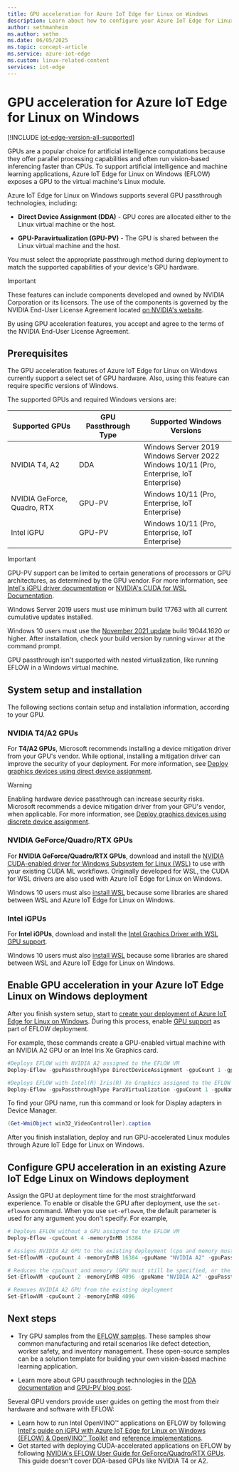 ```yaml
---
title: GPU acceleration for Azure IoT Edge for Linux on Windows
description: Learn about how to configure your Azure IoT Edge for Linux on Windows virtual machines to use host device GPUs.
author: sethmanheim
ms.author: sethm
ms.date: 06/05/2025
ms.topic: concept-article
ms.service: azure-iot-edge
ms.custom: linux-related-content
services: iot-edge
---
```


# GPU acceleration for Azure IoT Edge for Linux on Windows

[!INCLUDE [iot-edge-version-all-supported](includes/iot-edge-version-all-supported.md)]

GPUs are a popular choice for artificial intelligence computations because they offer parallel processing capabilities and often run vision-based inferencing faster than CPUs. To support artificial intelligence and machine learning applications, Azure IoT Edge for Linux on Windows (EFLOW) exposes a GPU to the virtual machine's Linux module.

Azure IoT Edge for Linux on Windows supports several GPU passthrough technologies, including:

* **Direct Device Assignment (DDA)** - GPU cores are allocated either to the Linux virtual machine or the host.

* **GPU-Paravirtualization (GPU-PV)** - The GPU is shared between the Linux virtual machine and the host.

You must select the appropriate passthrough method during deployment to match the supported capabilities of your device's GPU hardware.

> [!IMPORTANT]
> These features can include components developed and owned by NVIDIA Corporation or its licensors. The use of the components is governed by the NVIDIA End-User License Agreement located [on NVIDIA's website](https://www.nvidia.com/content/DriverDownload-March2009/licence.php?lang=us).
>
> By using GPU acceleration features, you accept and agree to the terms of the NVIDIA End-User License Agreement.

## Prerequisites

The GPU acceleration features of Azure IoT Edge for Linux on Windows currently support a select set of GPU hardware. Also, using this feature can require specific versions of Windows.

The supported GPUs and required Windows versions are:

| Supported GPUs | GPU Passthrough Type | Supported Windows Versions |
| --------- | --------------- | -------- |
| NVIDIA T4, A2 | DDA |  Windows Server 2019 <br> Windows Server 2022 <br> Windows 10/11 (Pro, Enterprise, IoT Enterprise) |
| NVIDIA GeForce, Quadro, RTX | GPU-PV | Windows 10/11 (Pro, Enterprise, IoT Enterprise) |
| Intel iGPU | GPU-PV | Windows 10/11 (Pro, Enterprise, IoT Enterprise) |

> [!IMPORTANT]
>GPU-PV support can be limited to certain generations of processors or GPU architectures, as determined by the GPU vendor. For more information, see [Intel's iGPU driver documentation](https://www.intel.com/content/www/us/en/download/19344/intel-graphics-windows-dch-drivers.html) or [NVIDIA's CUDA for WSL Documentation](https://docs.nvidia.com/cuda/wsl-user-guide/index.html#wsl2-system-requirements).
>
>Windows Server 2019 users must use minimum build 17763 with all current cumulative updates installed.
>
>Windows 10 users must use the [November 2021 update](https://blogs.windows.com/windowsexperience/2021/11/16/how-to-get-the-windows-10-november-2021-update/) build 19044.1620 or higher. After installation, check your build version by running `winver` at the command prompt.
>
> GPU passthrough isn't supported with nested virtualization, like running EFLOW in a Windows virtual machine.

## System setup and installation

The following sections contain setup and installation information, according to your GPU.

### NVIDIA T4/A2 GPUs

For **T4/A2 GPUs**, Microsoft recommends installing a device mitigation driver from your GPU's vendor. While optional, installing a mitigation driver can improve the security of your deployment. For more information, see [Deploy graphics devices using direct device assignment](/windows-server/virtualization/hyper-v/deploy/deploying-graphics-devices-using-dda#optional---install-the-partitioning-driver).

> [!WARNING]
> Enabling hardware device passthrough can increase security risks. Microsoft recommends a device mitigation driver from your GPU's vendor, when applicable. For more information, see [Deploy graphics devices using discrete device assignment](/windows-server/virtualization/hyper-v/deploy/deploying-graphics-devices-using-dda).

### NVIDIA GeForce/Quadro/RTX GPUs

For **NVIDIA GeForce/Quadro/RTX GPUs**, download and install the [NVIDIA CUDA-enabled driver for Windows Subsystem for Linux (WSL)](https://developer.nvidia.com/cuda/wsl) to use with your existing CUDA ML workflows. Originally developed for WSL, the CUDA for WSL drivers are also used with Azure IoT Edge for Linux on Windows.

Windows 10 users must also [install WSL](/windows/wsl/install) because some libraries are shared between WSL and Azure IoT Edge for Linux on Windows.

### Intel iGPUs

For **Intel iGPUs**, download and install the [Intel Graphics Driver with WSL GPU support](https://www.intel.com/content/www/us/en/download/19344/intel-graphics-windows-dch-drivers.html).

Windows 10 users must also [install WSL](/windows/wsl/install) because some libraries are shared between WSL and Azure IoT Edge for Linux on Windows. 

## Enable GPU acceleration in your Azure IoT Edge Linux on Windows deployment
After you finish system setup, start to [create your deployment of Azure IoT Edge for Linux on Windows](how-to-install-iot-edge-on-windows.md). During this process, enable [GPU support](reference-iot-edge-for-linux-on-windows-functions.md#deploy-eflow) as part of EFLOW deployment.

For example, these commands create a GPU-enabled virtual machine with an NVIDIA A2 GPU or an Intel Iris Xe Graphics card.

```powershell
#Deploys EFLOW with NVIDIA A2 assigned to the EFLOW VM
Deploy-Eflow -gpuPassthroughType DirectDeviceAssignment -gpuCount 1 -gpuName "NVIDIA A2"

#Deploys EFLOW with Intel(R) Iris(R) Xe Graphics assigned to the EFLOW VM
Deploy-Eflow -gpuPassthroughType ParaVirtualization -gpuCount 1 -gpuName "Intel(R) Iris(R) Xe Graphics"
```

To find your GPU name, run this command or look for Display adapters in Device Manager.
```powershell
(Get-WmiObject win32_VideoController).caption
```

After you finish installation, deploy and run GPU-accelerated Linux modules through Azure IoT Edge for Linux on Windows. 

## Configure GPU acceleration in an existing Azure IoT Edge Linux on Windows deployment

Assign the GPU at deployment time for the most straightforward experience. To enable or disable the GPU after deployment, use the `set-eflowvm` command. When you use `set-eflowvm`, the default parameter is used for any argument you don't specify. For example,

```powershell
# Deploys EFLOW without a GPU assigned to the EFLOW VM
Deploy-Eflow -cpuCount 4 -memoryInMB 16384

# Assigns NVIDIA A2 GPU to the existing deployment (cpu and memory must still be specified, or they're set to the default values)
Set-EflowVM -cpuCount 4 -memoryInMB 16384 -gpuName "NVIDIA A2" -gpuPassthroughType DirectDeviceAssignment -gpuCount 1

# Reduces the cpuCount and memory (GPU must still be specified, or the GPU is removed)
Set-EflowVM -cpuCount 2 -memoryInMB 4096 -gpuName "NVIDIA A2" -gpuPassthroughType DirectDeviceAssignment -gpuCount 1

# Removes NVIDIA A2 GPU from the existing deployment
Set-EflowVM -cpuCount 2 -memoryInMB 4096
```

## Next steps

* Try GPU samples from the [EFLOW samples](https://github.com/Azure/iotedge-eflow/tree/main/samples). These samples show common manufacturing and retail scenarios like defect detection, worker safety, and inventory management. These open-source samples can be a solution template for building your own vision-based machine learning application.

* Learn more about GPU passthrough technologies in the [DDA documentation](/windows-server/virtualization/hyper-v/plan/plan-for-gpu-acceleration-in-windows-server#discrete-device-assignment-dda) and [GPU-PV blog post](https://devblogs.microsoft.com/directx/directx-heart-linux/#gpu-virtualization).

Several GPU vendors provide user guides on getting the most from their hardware and software with EFLOW:

* Learn how to run Intel OpenVINO&trade; applications on EFLOW by following [Intel's guide on iGPU with Azure IoT Edge for Linux on Windows (EFLOW) & OpenVINO&trade; Toolkit](https://community.intel.com/t5/Blogs/Tech-Innovation/Artificial-Intelligence-AI/Witness-the-power-of-Intel-iGPU-with-Azure-IoT-Edge-for-Linux-on/post/1382405) and [reference implementations](https://www.intel.com/content/www/us/en/developer/articles/technical/deploy-reference-implementation-to-azure-iot-eflow.html).
* Get started with deploying CUDA-accelerated applications on EFLOW by following [NVIDIA's EFLOW User Guide for GeForce/Quadro/RTX GPUs](https://docs.nvidia.com/cuda/eflow-users-guide/index.html). This guide doesn't cover DDA-based GPUs like NVIDIA T4 or A2.
